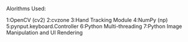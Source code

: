 Alorithms Used:

1:OpenCV (cv2)
2:cvzone
3:Hand Tracking Module
4:NumPy (np)
5:pynput.keyboard.Controller
6:Python Multi-threading
7:Python Image Manipulation and UI Rendering
